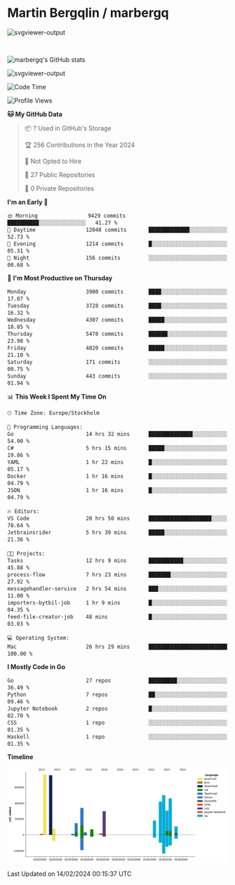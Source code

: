 # Martin Bergqlin / marbergq

![svgviewer-output](https://user-images.githubusercontent.com/2405410/206014777-22d41ecb-c24f-421d-b7d9-bba2cb5bb0de.svg)

<br>

<!--- [![Martin's Week](https://github-readme-stats.vercel.app/api/wakatime?username=marbergq&theme=dark)](https://github.com/anuraghazra/github-readme-stats) -->

![marbergq's GitHub stats](https://github-readme-stats.vercel.app/api?username=marbergq&count_private=true&show_icons=true)

![svgviewer-output](https://wakatime.com/badge/user/3f0a2069-6683-4e19-9a4a-7d21ea815067.svg)

<!--START_SECTION:waka-->
![Code Time](http://img.shields.io/badge/Code%20Time-3%2C729%20hrs%2043%20mins-blue)

![Profile Views](http://img.shields.io/badge/Profile%20Views-0-blue)

**🐱 My GitHub Data** 

> 📦 ? Used in GitHub's Storage 
 > 
> 🏆 256 Contributions in the Year 2024
 > 
> 🚫 Not Opted to Hire
 > 
> 📜 27 Public Repositories 
 > 
> 🔑 0 Private Repositories 
 > 
**I'm an Early 🐤** 

```text
🌞 Morning                9429 commits        ██████████░░░░░░░░░░░░░░░   41.27 % 
🌆 Daytime                12048 commits       █████████████░░░░░░░░░░░░   52.73 % 
🌃 Evening                1214 commits        █░░░░░░░░░░░░░░░░░░░░░░░░   05.31 % 
🌙 Night                  156 commits         ░░░░░░░░░░░░░░░░░░░░░░░░░   00.68 % 
```
📅 **I'm Most Productive on Thursday** 

```text
Monday                   3900 commits        ████░░░░░░░░░░░░░░░░░░░░░   17.07 % 
Tuesday                  3728 commits        ████░░░░░░░░░░░░░░░░░░░░░   16.32 % 
Wednesday                4307 commits        █████░░░░░░░░░░░░░░░░░░░░   18.85 % 
Thursday                 5478 commits        ██████░░░░░░░░░░░░░░░░░░░   23.98 % 
Friday                   4820 commits        █████░░░░░░░░░░░░░░░░░░░░   21.10 % 
Saturday                 171 commits         ░░░░░░░░░░░░░░░░░░░░░░░░░   00.75 % 
Sunday                   443 commits         ░░░░░░░░░░░░░░░░░░░░░░░░░   01.94 % 
```


📊 **This Week I Spent My Time On** 

```text
🕑︎ Time Zone: Europe/Stockholm

💬 Programming Languages: 
Go                       14 hrs 32 mins      ██████████████░░░░░░░░░░░   54.90 % 
C#                       5 hrs 15 mins       █████░░░░░░░░░░░░░░░░░░░░   19.86 % 
YAML                     1 hr 22 mins        █░░░░░░░░░░░░░░░░░░░░░░░░   05.17 % 
Docker                   1 hr 16 mins        █░░░░░░░░░░░░░░░░░░░░░░░░   04.79 % 
JSON                     1 hr 16 mins        █░░░░░░░░░░░░░░░░░░░░░░░░   04.79 % 

🔥 Editors: 
VS Code                  20 hrs 50 mins      ████████████████████░░░░░   78.64 % 
Jetbrainsrider           5 hrs 39 mins       █████░░░░░░░░░░░░░░░░░░░░   21.36 % 

🐱‍💻 Projects: 
Tasks                    12 hrs 9 mins       ███████████░░░░░░░░░░░░░░   45.88 % 
process-flow             7 hrs 23 mins       ███████░░░░░░░░░░░░░░░░░░   27.92 % 
messagehandler-service   2 hrs 54 mins       ███░░░░░░░░░░░░░░░░░░░░░░   11.00 % 
importers-bytbil-job     1 hr 9 mins         █░░░░░░░░░░░░░░░░░░░░░░░░   04.35 % 
feed-file-creator-job    48 mins             █░░░░░░░░░░░░░░░░░░░░░░░░   03.03 % 

💻 Operating System: 
Mac                      26 hrs 29 mins      █████████████████████████   100.00 % 
```

**I Mostly Code in Go** 

```text
Go                       27 repos            █████████░░░░░░░░░░░░░░░░   36.49 % 
Python                   7 repos             ██░░░░░░░░░░░░░░░░░░░░░░░   09.46 % 
Jupyter Notebook         2 repos             █░░░░░░░░░░░░░░░░░░░░░░░░   02.70 % 
CSS                      1 repo              ░░░░░░░░░░░░░░░░░░░░░░░░░   01.35 % 
Haskell                  1 repo              ░░░░░░░░░░░░░░░░░░░░░░░░░   01.35 % 
```



**Timeline**

![Lines of Code chart](https://raw.githubusercontent.com/marbergq/marbergq/main/assets/bar_graph.png)


 Last Updated on 14/02/2024 00:15:37 UTC
<!--END_SECTION:waka-->
